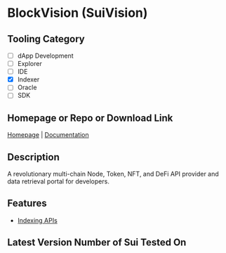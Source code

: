 # BlockVision (SuiVision)

## Tooling Category

- [ ] dApp Development
- [ ] Explorer
- [ ] IDE
- [x] Indexer
- [ ] Oracle
- [ ] SDK

## Homepage or Repo or Download Link

[Homepage](https://suivision.xyz/) | [Documentation](https://docs.blockvision.org/reference/welcome-to-blockvision)

## Description

A revolutionary multi-chain Node, Token, NFT, and DeFi API provider and data retrieval portal for developers.

## Features
- [Indexing APIs](https://docs.blockvision.org/reference/sui-indexing-api)

## Latest Version Number of Sui Tested On
